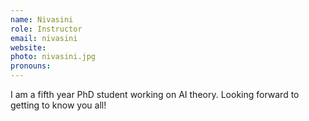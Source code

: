 ```yaml
---
name: Nivasini
role: Instructor
email: nivasini
website:
photo: nivasini.jpg
pronouns:
---
```


I am a fifth year PhD student working on AI theory. Looking forward to getting to know you all!
